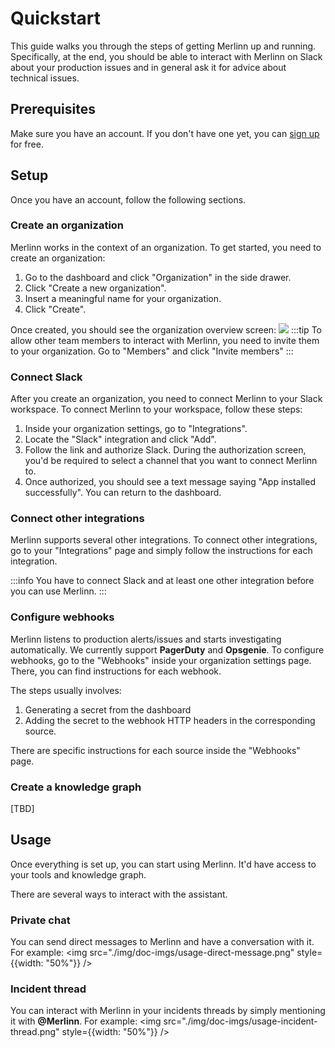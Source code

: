 # Quickstart

This guide walks you through the steps of getting Merlinn up and running. Specifically, at the end, you should be able to interact with Merlinn on Slack about your production issues and in general ask it for advice about technical issues.

## Prerequisites

Make sure you have an account. If you don't have one yet, you can [sign up](https://app.merlinn.co/) for free.

## Setup

Once you have an account, follow the following sections.

### Create an organization

Merlinn works in the context of an organization. To get started, you need to create an organization:

1. Go to the dashboard and click "Organization" in the side drawer.
2. Click "Create a new organization".
3. Insert a meaningful name for your organization.
4. Click "Create".

Once created, you should see the organization overview screen:
<img src="./img/doc-imgs/organization-overview.png" />
:::tip
To allow other team members to interact with Merlinn, you need to invite them to your organization. Go to "Members" and click "Invite members"
:::

### Connect Slack

After you create an organization, you need to connect Merlinn to your Slack workspace. To connect Merlinn to your workspace, follow these steps:

1. Inside your organization settings, go to "Integrations".
2. Locate the "Slack" integration and click "Add".
3. Follow the link and authorize Slack. During the authorization screen, you'd be required to select a channel that you want to connect Merlinn to.
4. Once authorized, you should see a text message saying "App installed successfully". You can return to the dashboard.

### Connect other integrations

Merlinn supports several other integrations. To connect other integrations, go to your "Integrations" page and
simply follow the instructions for each integration.

:::info
You have to connect Slack and at least one other integration before you can use Merlinn.
:::

### Configure webhooks

Merlinn listens to production alerts/issues and starts investigating automatically. We currently support **PagerDuty** and **Opsgenie**.
To configure webhooks, go to the "Webhooks" inside your organization settings page. There, you can find instructions for each webhook.

The steps usually involves:

1. Generating a secret from the dashboard
2. Adding the secret to the webhook HTTP headers in the corresponding source.

There are specific instructions for each source inside the "Webhooks" page.

### Create a knowledge graph

[TBD]

## Usage

Once everything is set up, you can start using Merlinn. It'd have access to your tools and knowledge graph.

There are several ways to interact with the assistant.

### Private chat

You can send direct messages to Merlinn and have a conversation with it. For example:
<img src="./img/doc-imgs/usage-direct-message.png" style={{width: "50%"}} />

### Incident thread

You can interact with Merlinn in your incidents threads by simply mentioning it with **@Merlinn**. For example:
<img src="./img/doc-imgs/usage-incident-thread.png" style={{width: "50%"}} />
